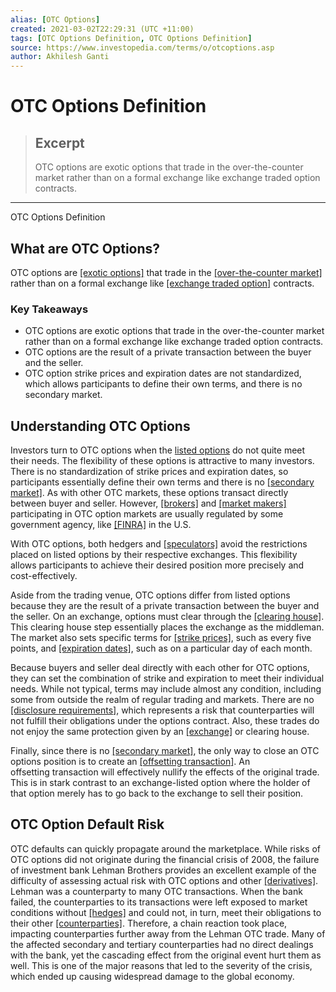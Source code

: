 ```yaml
---
alias: [OTC Options]
created: 2021-03-02T22:29:31 (UTC +11:00)
tags: [OTC Options Definition, OTC Options Definition]
source: https://www.investopedia.com/terms/o/otcoptions.asp
author: Akhilesh Ganti
---
```


# OTC Options Definition

> ## Excerpt
> OTC options are exotic options that trade in the over-the-counter market rather than on a formal exchange like exchange traded option contracts.

---

OTC Options Definition
## What are OTC Options?

OTC options are [[exotic options]](https://www.investopedia.com/terms/e/exoticoption.asp) that trade in the [[over-the-counter market]](https://www.investopedia.com/terms/o/over-the-countermarket.asp) rather than on a formal exchange like [[exchange traded option]](https://www.investopedia.com/terms/e/exchangetradedoption.asp) contracts.

### Key Takeaways

-   OTC options are exotic options that trade in the over-the-counter market rather than on a formal exchange like exchange traded option contracts.
-   OTC options are the result of a private transaction between the buyer and the seller.
-   OTC option strike prices and expiration dates are not standardized, which allows participants to define their own terms, and there is no secondary market.

## Understanding OTC Options

Investors turn to OTC options when the [listed options](https://www.investopedia.com/terms/l/listedoption.asp) do not quite meet their needs. The flexibility of these options is attractive to many investors. There is no standardization of strike prices and expiration dates, so participants essentially define their own terms and there is no [[secondary market]](https://www.investopedia.com/terms/s/secondarymarket.asp). As with other OTC markets, these options transact directly between buyer and seller. However, [[brokers]](https://www.investopedia.com/terms/b/broker.asp) and [[market makers]](https://www.investopedia.com/terms/m/marketmaker.asp) participating in OTC option markets are usually regulated by some government agency, like [[FINRA]](https://www.investopedia.com/terms/f/finra.asp) in the U.S.

With OTC options, both hedgers and [[speculators]](https://www.investopedia.com/terms/s/speculator.asp) avoid the restrictions placed on listed options by their respective exchanges. This flexibility allows participants to achieve their desired position more precisely and cost-effectively.

Aside from the trading venue, OTC options differ from listed options because they are the result of a private transaction between the buyer and the seller. On an exchange, options must clear through the [[clearing house]](https://www.investopedia.com/terms/c/clearinghouse.asp). This clearing house step essentially places the exchange as the middleman. The market also sets specific terms for [[strike prices]](https://www.investopedia.com/terms/s/strikeprice.asp), such as every five points, and [[expiration dates]](https://www.investopedia.com/terms/e/expirationdate.asp), such as on a particular day of each month.

Because buyers and seller deal directly with each other for OTC options, they can set the combination of strike and expiration to meet their individual needs. While not typical, terms may include almost any condition, including some from outside the realm of regular trading and markets. There are no [[disclosure requirements]](https://www.investopedia.com/terms/d/disclosure.asp), which represents a risk that counterparties will not fulfill their obligations under the options contract. Also, these trades do not enjoy the same protection given by an [[exchange]](https://www.investopedia.com/terms/e/exchange.asp) or clearing house.

Finally, since there is no [[secondary market]](https://www.investopedia.com/terms/s/secondarymarket.asp), the only way to close an OTC options position is to create an [[offsetting transaction]](https://www.investopedia.com/terms/o/offsetting-transaction.asp). An offsetting transaction will effectively nullify the effects of the original trade. This is in stark contrast to an exchange-listed option where the holder of that option merely has to go back to the exchange to sell their position.

## OTC Option Default Risk

OTC defaults can quickly propagate around the marketplace. While risks of OTC options did not originate during the financial crisis of 2008, the failure of investment bank Lehman Brothers provides an excellent example of the difficulty of assessing actual risk with OTC options and other [[derivatives]](https://www.investopedia.com/terms/d/derivative.asp). Lehman was a counterparty to many OTC transactions. When the bank failed, the counterparties to its transactions were left exposed to market conditions without [[hedges]](https://www.investopedia.com/terms/h/hedge.asp) and could not, in turn, meet their obligations to their other [[counterparties]](https://www.investopedia.com/terms/c/counterparty.asp). Therefore, a chain reaction took place, impacting counterparties further away from the Lehman OTC trade. Many of the affected secondary and tertiary counterparties had no direct dealings with the bank, yet the cascading effect from the original event hurt them as well. This is one of the major reasons that led to the severity of the crisis, which ended up causing widespread damage to the global economy.

